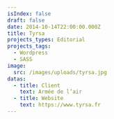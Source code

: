 ```yaml
---
isIndex: false
draft: false
date: 2014-10-14T22:00:00.000Z
title: Tyrsa
projects_types: Editorial
projects_tags:
  - Wordpress
  - SASS
image:
  src: /images/uploads/tyrsa.jpg
datas:
  - title: Client
    text: Armée de l’air
  - title: Website
    text: https://www.tyrsa.fr
---
```

